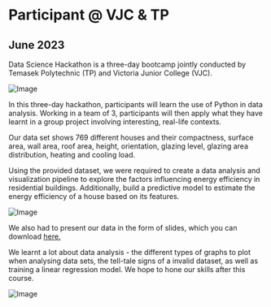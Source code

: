 # Participant @ VJC & TP

## June 2023

<p>
Data Science Hackathon is a three-day bootcamp jointly
conducted by Temasek Polytechnic (TP) and Victoria Junior
College (VJC).
</p>
<img alt="Image" src="/vjcxtp-2.jpeg">
<p>
In this three-day hackathon, participants will learn the use
of Python in data analysis. Working in a team of 3,
participants will then apply what they have learnt in a group
project involving interesting, real-life contexts.
</p>
<p>
Our data set shows 769 different houses and their compactness,
surface area, wall area, roof area, height, orientation,
glazing level, glazing area distribution, heating and cooling
load.
</p>
<p>
Using the provided dataset, we were required to create a data
analysis and visualization pipeline to explore the factors
influencing energy efficiency in residential buildings.
Additionally, build a predictive model to estimate the energy
efficiency of a house based on its features.
</p>
<img alt="Image" src="/vjcxtp-1.jpeg">
<p>
We also had to present our data in the form of slides, which
you can download
<a
   className="dark:text-secondary-dark text-secondary-light"
   href="/vjcxtp-slides.pdf"
   download
>
   here.
</a>
<p>We learnt a lot about data analysis - the different types of graphs to plot when analysing data sets, the tell-tale signs of a invalid dataset, as well as training a linear regression model. We hope to hone our skills after this course.</p>
<img alt="Image" src="/vjcxtp-cert.jpeg">
